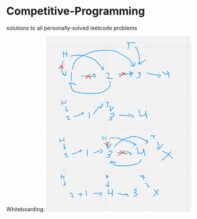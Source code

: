 # Competitive-Programming
solutions to all personally-solved leetcode problems

Whiteboarding:
![swapNodesInPairs.py](whiteboards/swapNodesInPairs.png?raw=true "SwapNodesInPairs.py")
